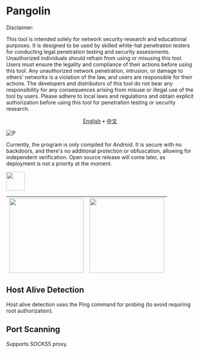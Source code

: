 # Pangolin

Disclaimer:

This tool is intended solely for network security research and educational purposes. It is designed to be used by skilled white-hat penetration testers for conducting legal penetration testing and security assessments. Unauthorized individuals should refrain from using or misusing this tool. Users must ensure the legality and compliance of their actions before using this tool. Any unauthorized network penetration, intrusion, or damage to others' networks is a violation of the law, and users are responsible for their actions. The developers and distributors of this tool do not bear any responsibility for any consequences arising from misuse or illegal use of the tool by users. Please adhere to local laws and regulations and obtain explicit authorization before using this tool for penetration testing or security research.

<p align="center">
  <a href="https://github.com/414aaj/Pangolin/blob/main/README">English</a> •
  <a href="https://github.com/414aaj/Pangolin/blob/main/README_CN.md">中文</a> 
</p>



![P](https://github.com/user-attachments/assets/ea49dcf8-ec93-4c4a-b293-304e5b9d6dfb)

Currently, the program is only compiled for Android. It is secure with no backdoors, and there's no additional protection or obfuscation, allowing for independent verification. Open source release will come later, as deployment is not a priority at the moment.


<img src="https://github.com/user-attachments/assets/dbc461e9-4068-4858-8619-9306362ff600"  width="50" height="50">


| <img src="https://github.com/user-attachments/assets/b7f65286-bdce-4c63-9deb-e16b1b75a79d" width="200"/> | <img src="https://github.com/user-attachments/assets/f6c641ab-998a-48f1-aa56-5cb8e71ae3de" width="200"/> |
|:-----------------------------------------------------:|:-----------------------------------------------------:|


## Host Alive Detection
Host alive detection uses the Ping command for probing (to avoid requiring root authorization).

## Port Scanning
Supports SOCKS5 proxy.
